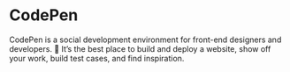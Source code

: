 # CodePen
CodePen is a social development environment for front-end designers and developers. 👋 It’s the best place to build and deploy a website, show off your work, build test cases, and find inspiration.
